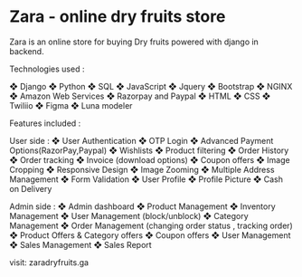 # Zara - online dry fruits store 

Zara is an online store for buying Dry fruits powered with django in backend.

Technologies used :


❖ Django
❖ Python
❖ SQL
❖ JavaScript
❖ Jquery
❖ Bootstrap
❖ NGINX
❖ Amazon Web Services
❖ Razorpay and Paypal
❖ HTML
❖ CSS
❖ Twiliio
❖ Figma
❖ Luna modeler

Features included :

User side :
❖ User Authentication
❖ OTP Login
❖ Advanced Payment Options(RazorPay,Paypal)
❖ Wishlists
❖ Product filtering
❖ Order History
❖ Order tracking
❖ Invoice (download options)
❖ Coupon offers
❖ Image Cropping
❖ Responsive Design
❖ Image Zooming
❖ Multiple Address Management
❖ Form Validation
❖ User Profile
❖ Profile Picture
❖ Cash on Delivery

Admin side :
❖ Admin dashboard
❖ Product Management
❖ Inventory Management
❖ User Management (block/unblock)
❖ Category Management
❖ Order Management (changing order status , tracking order)
❖ Product Offers & Category offers
❖ Coupon offers
❖ User Management
❖ Sales Management
❖ Sales Report

visit: zaradryfruits.ga

